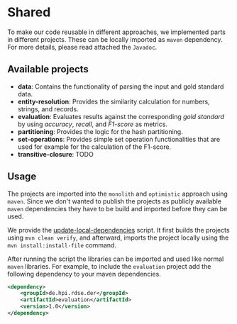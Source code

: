 # Shared

To make our code reusable in different approaches, we implemented parts in different projects. These can be locally imported as `maven` dependency. For more details, please read attached the `Javadoc`.

## Available projects
* **data**: Contains the functionality of parsing the input and gold standard data.
* **entity-resolution**: Provides the similarity calculation for numbers, strings, and records.
* **evaluation**: Evaluates results against the corresponding *gold standard* by using _accuracy_, _recall_, and _F1-score_ as metrics.
* **partitioning**: Provides the logic for the hash partitioning.
* **set-operations**: Provides simple set operation functionalities that are used for example for the calculation of the F1-score.
* **transitive-closure**: TODO

## Usage
The projects are imported into the `monolith` and `optimistic` approach using `maven`. Since we don't wanted to publish the projects as publicly available `maven` dependencies they have to be build and imported before they can be used. 

We provide the [update-local-dependencies](../../maven/update-local-dependencies.sh) script. It first builds the projects using `mvn clean verify`, and afterward, imports the project locally using the `mvn install:install-file` command.

After running the script the libraries can be imported and used like normal `maven` libraries.
For example, to include the `evaluation` project add the following dependency to your maven dependencies.

```xml
<dependency>
	<groupId>de.hpi.rdse.der</groupId>
	<artifactId>evaluation</artifactId>
	<version>1.0</version>
</dependency>
```
